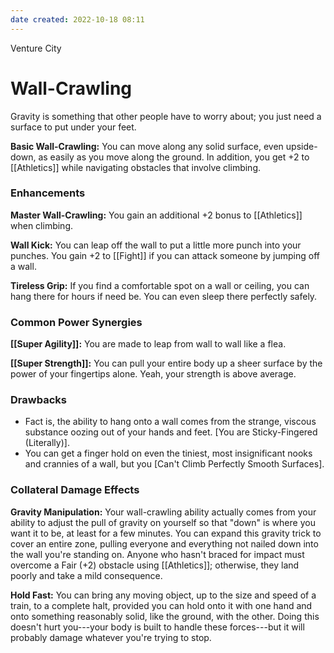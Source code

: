 ```yaml
---
date created: 2022-10-18 08:11
---
```


Venture City

# Wall-Crawling

Gravity is something that other people have to worry about; you just need a surface to put under your feet.

**Basic Wall-Crawling:** You can move along any solid surface, even upside-down, as easily as you move along the ground. In addition, you get +2 to [[Athletics]] while navigating obstacles that involve climbing.

### Enhancements

**Master Wall-Crawling:** You gain an additional +2 bonus to [[Athletics]] when climbing.

**Wall Kick:** You can leap off the wall to put a little more punch into your punches. You gain +2 to [[Fight]] if you can attack someone by jumping off a wall.

**Tireless Grip:** If you find a comfortable spot on a wall or ceiling, you can hang there for hours if need be. You can even sleep there perfectly safely.

### Common Power Synergies

**[[Super Agility]]:** You are made to leap from wall to wall like a flea.

**[[Super Strength]]:** You can pull your entire body up a sheer surface by the power of your fingertips alone. Yeah, your strength is above average.

### Drawbacks

- Fact is, the ability to hang onto a wall comes from the strange, viscous substance oozing out of your hands and feet. [You are Sticky-Fingered (Literally)].
- You can get a finger hold on even the tiniest, most insignificant nooks and crannies of a wall, but you [Can't Climb Perfectly Smooth Surfaces].

### Collateral Damage Effects

**Gravity Manipulation:** Your wall-crawling ability actually comes from your ability to adjust the pull of gravity on yourself so that "down" is where you want it to be, at least for a few minutes. You can expand this gravity trick to cover an entire zone, pulling everyone and everything not nailed down into the wall you're standing on. Anyone who hasn't braced for impact must overcome a Fair (+2) obstacle using [[Athletics]]; otherwise, they land poorly and take a mild consequence.

**Hold Fast:** You can bring any moving object, up to the size and speed of a train, to a complete halt, provided you can hold onto it with one hand and onto something reasonably solid, like the ground, with the other. Doing this doesn't hurt you---your body is built to handle these forces---but it will probably damage whatever you're trying to stop.

